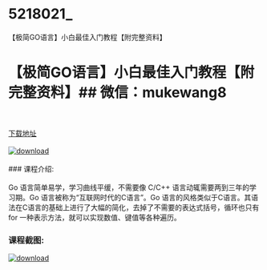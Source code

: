# 5218021_
【极简GO语言】小白最佳入门教程【附完整资料】
# 【极简GO语言】小白最佳入门教程【附完整资料】## 微信：mukewang8
<br/></br>[下载地址](http://www.36tz.cn/article/5218021 "下载地址")
<br/></br>[![download](http://36tz.cn/muke_img/2021_01_1-121-300x202.png "下载地址")](http://www.36tz.cn/article/5218021 "下载地址")
<br/></br>### 课程介绍:<br/></br>Go 语言简单易学，学习曲线平缓，不需要像 C/C++ 语言动辄需要两到三年的学习期。Go 语言被称为“互联网时代的C语言”。Go 语言的风格类似于C语言。其语法在C语言的基础上进行了大幅的简化，去掉了不需要的表达式括号，循环也只有 for 一种表示方法，就可以实现数值、键值等各种遍历。

### 课程截图:
[![download](http://36tz.cn/muke_img/2021_01_2-139.png "下载地址")](http://www.36tz.cn/article/5218021 "下载地址")
